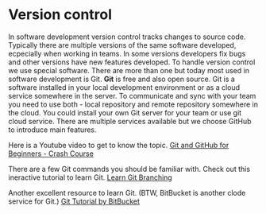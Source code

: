 # Version control

In software development version control tracks changes to source code. Typically there are multiple versions of the same software developed, ecpecially when working in teams. In some versions developers fix bugs and other versions have new features developed.
To handle version control we use special software. There are more than one but today most used in software development is Git. **Git** is free and also open source.
Git is a software installed in your local development environment or as a cloud service somewhere in the server. To communicate and sync with your team you need to use both - local repository and remote repository somewhere in the cloud.
You could install your own Git server for your team or use git cloud service. There are multiple services available but we choose GitHub to introduce main features.

Here is a Youtube video to get to know the topic. 
[Git and GitHub for Beginners - Crash Course](https://www.youtube.com/watch?v=RGOj5yH7evk)

There are a few Git commands you should be familiar with. Check out this ineractive tutorial to learn Git.
[Learn Git Branching](https://learngitbranching.js.org/)

Another excellent resource to learn Git. (BTW, BitBucket is another clode service for Git.)
[Git Tutorial by BitBucket](https://www.atlassian.com/git/tutorials/learn-git-with-bitbucket-cloud)